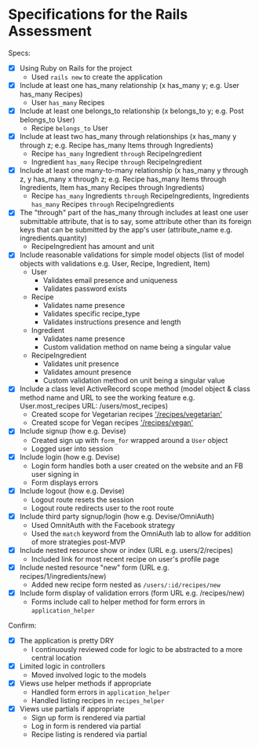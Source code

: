 # Specifications for the Rails Assessment

Specs:
- [x] Using Ruby on Rails for the project
   - Used `rails new` to create the application 
- [X] Include at least one has_many relationship (x has_many y; e.g. User has_many Recipes) 
   - User `has_many` Recipes
- [X] Include at least one belongs_to relationship (x belongs_to y; e.g. Post belongs_to User)
   - Recipe `belongs_to` User
- [X] Include at least two has_many through relationships (x has_many y through z; e.g. Recipe has_many Items through Ingredients)
   - Recipe `has_many` Ingredient `through` RecipeIngredient
   - Ingredient `has_many` Recipe `through` RecipeIngredient
- [X] Include at least one many-to-many relationship (x has_many y through z, y has_many x through z; e.g. Recipe has_many Items through Ingredients, Item has_many Recipes through Ingredients)
   - Recipe `has_many` Ingredients `through` RecipeIngredients, Ingredients `has_many` Recipes `through` RecipeIngredients
- [X] The "through" part of the has_many through includes at least one user submittable attribute, that is to say, some attribute other than its foreign keys that can be submitted by the app's user (attribute_name e.g. ingredients.quantity)
   - RecipeIngredient has amount and unit
- [X] Include reasonable validations for simple model objects (list of model objects with validations e.g. User, Recipe, Ingredient, Item)
   - User
      - Validates email presence and uniqueness
      - Validates password exists
   - Recipe
      - Validates name presence
      - Validates specific recipe_type
      - Validates instructions presence and length
   - Ingredient
      - Validates name presence
      - Custom validation method on name being a singular value
   - RecipeIngredient
     - Validates unit presence
     - Validates amount presence
     - Custom validation method on unit being a singular value
- [X] Include a class level ActiveRecord scope method (model object & class method name and URL to see the working feature e.g. User.most_recipes URL: /users/most_recipes)
   - Created scope for Vegetarian recipes ['/recipes/vegetarian'](http://localhost:3000/recipes/vegetarian)
   - Created scope for Vegan recipes ['/recipes/vegan'](http://localhost:3000/recipes/vegan)
- [X] Include signup (how e.g. Devise)
   - Created sign up with `form_for` wrapped around a `User` object
   - Logged user into session
- [X] Include login (how e.g. Devise)
   - Login form handles both a user created on the website and an FB user signing in
   - Form displays errors
- [X] Include logout (how e.g. Devise)
   - Logout route resets the session
   - Logout route redirects user to the root route
- [X] Include third party signup/login (how e.g. Devise/OmniAuth)
   - Used OmnitAuth with the Facebook strategy
   - Used the `match` keyword from the OmniAuth lab to allow for addition of more strategies post-MVP
- [X] Include nested resource show or index (URL e.g. users/2/recipes)
   - Included link for most recent recipe on user's profile page
- [X] Include nested resource "new" form (URL e.g. recipes/1/ingredients/new)
   - Added new recipe form nested as `/users/:id/recipes/new`
- [X] Include form display of validation errors (form URL e.g. /recipes/new)
   - Forms include call to helper method for form errors in `application_helper`

Confirm:
- [X] The application is pretty DRY
   - I continuously reviewed code for logic to be abstracted to a more central location
- [X] Limited logic in controllers
   - Moved involved logic to the models
- [X] Views use helper methods if appropriate
   - Handled form errors in `application_helper`
   - Handled listing recipes in `recipes_helper`
- [X] Views use partials if appropriate
   - Sign up form is rendered via partial
   - Log in form is rendered via partial
   - Recipe listing is rendered via partial